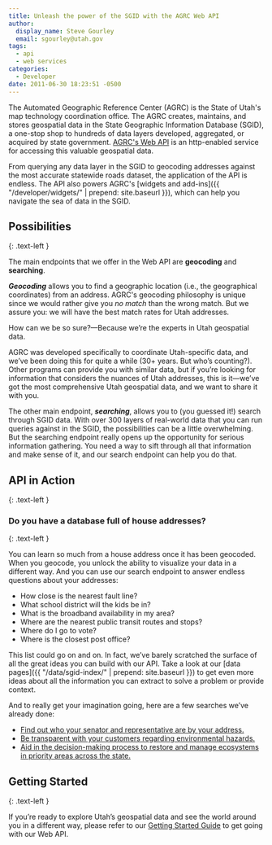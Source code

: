 ```yaml
---
title: Unleash the power of the SGID with the AGRC Web API
author:
  display_name: Steve Gourley
  email: sgourley@utah.gov
tags:
  - api
  - web services
categories:
  - Developer
date: 2011-06-30 18:23:51 -0500
---
```

<i class="fas fa-2x fa-fw fa-magic"></i> The Automated Geographic Reference Center (AGRC) is the State of Utah's map technology coordination office. The AGRC creates, maintains, and stores geospatial data in the State Geographic Information Database (SGID), a one-stop shop to hundreds of data layers developed, aggregated, or acquired by state government. [AGRC's Web API](https://api.mapserv.utah.gov) is an http-enabled service for accessing this valuable geospatial data. 

From querying any data layer in the SGID to geocoding addresses against the most accurate statewide roads dataset, the application of the API is endless. The API also powers AGRC's [widgets and add-ins]({{ "/developer/widgets/" | prepend: site.baseurl }}), which can help you navigate the sea of data in the SGID.

## Possibilities
{: .text-left }

The main endpoints that we offer in the Web API are **geocoding** and **searching**.

_**Geocoding**_ allows you to find a geographic location (i.e., the geographical coordinates) from an address. AGRC's geocoding philosophy is unique since we would rather give you _no match_ than the wrong match. But we assure you: we will have the best match rates for Utah addresses.

How can we be so sure?—Because we’re the experts in Utah geospatial data. 

AGRC was developed specifically to coordinate Utah-specific data, and we’ve been doing this for quite a while (30+ years. But who’s counting?). Other programs can provide you with similar data, but if you’re looking for information that considers the nuances of Utah addresses, this is it—we’ve got the most comprehensive Utah geospatial data, and we want to share it with you. 

The other main endpoint, _**searching**_, allows you to (you guessed it!) search through SGID data. With over 300 layers of real-world data that you can run queries against in the SGID, the possibilities can be a little overwhelming. But the searching endpoint really opens up the opportunity for serious information gathering. You need a way to sift through all that information and make sense of it, and our search endpoint can help you do that.

## API in Action
{: .text-left }

### Do you have a database full of house addresses?
{: .text-left }

You can learn so much from a house address once it has been geocoded. When you geocode, you unlock the ability to visualize your data in a different way. And you can use our search endpoint to answer endless questions about your addresses: 
  - How close is the nearest fault line?
  - What school district will the kids be in?
  - What is the broadband availability in my area?
  - Where are the nearest public transit routes and stops?
  - Where do I go to vote?
  - Where is the closest post office?

This list could go on and on. In fact, we’ve barely scratched the surface of all the great ideas you can build with our API. Take a look at our [data pages]({{ "/data/sgid-index/" | prepend: site.baseurl }}) to get even more ideas about all the information you can extract to solve a problem or provide context. 

And to really get your imagination going, here are a few searches we’ve already done:
  - [Find out who your senator and representative are by your address.](https://le.utah.gov/GIS/findDistrict.jsp)
  - [Be transparent with your customers regarding environmental hazards.](https://enviro.deq.utah.gov/)
  - [Aid in the decision-making process to restore and manage ecosystems in priority areas across the state.](https://wri.utah.gov/)

## Getting Started
{: .text-left }

If you’re ready to explore Utah’s geospatial data and see the world around you in a different way, please refer to our [Getting Started Guide](https://developer.mapserv.utah.gov/StartupGuide) to get going with our Web API.
